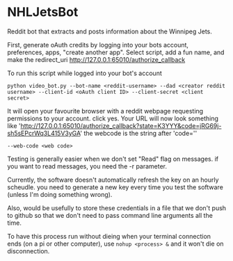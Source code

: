# NHLJetsBot
Reddit bot that extracts and posts information about the Winnipeg Jets.

First, generate oAuth credits by logging into your bots account, preferences, apps, "create another app". Select script, add a fun name, and make the redirect_uri http://127.0.0.1:65010/authorize_callback

To run this script while logged into your bot's account

`python video_bot.py --bot-name <reddit-username> --dad <creator reddit username> --client-id <oAuth client ID> --client-secret <client secret>`

It will open your favourite browser with a reddit webpage requesting permissions to your account. click yes. Your URL will now look something like 'http://127.0.0.1:65010/authorize_callback?state=K3YYY&code=jRG69j-sh5sEPcrWq3L415V3yGA' the webcode is the string after 'code=''

`--web-code <web code>`

Testing is generally easier when we don't set "Read" flag on messages. if you want to read messages, you need the -r parameter.

Currently, the software doesn't automatically refresh the key on an hourly scheudle. you need to generate a new key every time you test the software (unless I'm doing something wrong).

Also, would be usefully to store these credentials in a file that we don't push to github so that we don't need to pass command line arguments all the time.

To have this process run without dieing when your terminal connection ends (on a pi or other computer), use `nohup <process> &` and it won't die on disconnection.